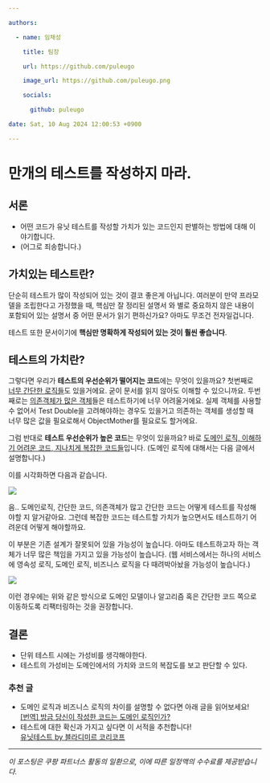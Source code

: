 ```yaml
---

authors:

  - name: 임채성

    title: 팀장

    url: https://github.com/puleugo

    image_url: https://github.com/puleugo.png

    socials:

      github: puleugo

date: Sat, 10 Aug 2024 12:00:53 +0900

---
```


# 만개의 테스트를 작성하지 마라.

## 서론

* 어떤 코드가 유닛 테스트를 작성할 가치가 있는 코드인지 판별하는 방법에 대해 이야기합니다.
* (어그로 죄송합니다.)

## 가치있는 테스트란?

단순히 테스트가 많이 작성되어 있는 것이 결코 좋은게 아닙니다. 여러분이 만약 프라모델을 조립한다고 가정했을 때, 핵심만 잘 정리된 설명서 와 별로 중요하지 않은 내용이 포함되어 있는 설명서 중 어떤 문서가 읽기 편하신가요? 아마도 무조건 전자일겁니다.

테스트 또한 문서이기에 **핵심만 명확하게 작성되어 있는 것이 훨씬 좋습니다**.

## 테스트의 가치란?

그렇다면 우리가 **테스트의 우선순위가 떨어지는 코드**에는 무엇이 있을까요? 첫번째로 <u>너무 간단한 로직들</u>도 있을거에요. 굳이 문서를 읽지 않아도 이해할 수 있으니까요. 두번째로는 <u>의존객체가 많은 객체</u>들은 테스트하기에 너무 어려울거에요. 실제 객체를 사용할 수 없어서 Test Double을 고려해야하는 경우도 있을거고 의존하는 객체를 생성할 때 너무 많은 값을 필요로해서 ObjectMother를 필요로도 할거에요.

그럼 반대로 **테스트 우선순위가 높은 코드**는 무엇이 있을까요? 바로 <u>도메인 로직, 이해하기 어려운 코드, 지나치게 복잡한 코드들</u>입니다. (도메인 로직에 대해서는 다음 글에서 설명합니다.)

이를 시각화하면 다음과 같습니다.

![](https://blog.kakaocdn.net/dn/bfSsSB/btsI0zEZgrb/8I4ydnhESNn1FuW5GjDk11/img.png)

음.. 도메인로직, 간단한 코드, 의존객체가 많고 간단한 코드는 어떻게 테스트를 작성해야할 지 알거같아요. 그런데 복잡한 코드는 테스트할 가치가 높으면서도 테스트하기 어려운데 어떻게 해야할까요.

이 부분은 기존 설계가 잘못되어 있을 가능성이 높습니다. 아마도 테스트하고자 하는 객체가 너무 많은 책임을 가지고 있을 가능성이 높습니다. (웹 서비스에서는 하나의 서비스에 영속성 로직, 도메인 로직, 비즈니스 로직을 다 때려박아놨을 가능성이 높습니다.)

![](https://blog.kakaocdn.net/dn/DO7oc/btsI1oWViTn/9VQRotJrE2WVczqAKEy5i0/img.gif)

이런 경우에는 위와 같은 방식으로 도메인 모델이나 알고리즘 혹은 간단한 코드 쪽으로 이동하도록 리팩터링하는 것을 권장합니다.

## 결론

* 단위 테스트 시에는 가성비를 생각해야한다.
* 테스트의 가성비는 도메인에서의 가치와 코드의 복잡도를 보고 판단할 수 있다.

### 추천 글

* 도메인 로직과 비즈니스 로직의 차이를 설명할 수 없다면 아래 글을 읽어보세요!  
[\[번역\] 방금 당신이 작성한 코드는 도메인 로직인가?](https://puleugo.tistory.com/204)
* 테스트에 대한 확신과 가지고 싶다면 이 서적을 추천합니다!  
[유닛테스트 by 블라디미르 코리코프](https://link.coupang.com/a/bM9mhx)

---

*이 포스팅은 쿠팡 파트너스 활동의 일환으로, 이에 따른 일정액의 수수료를 제공받습니다.*

